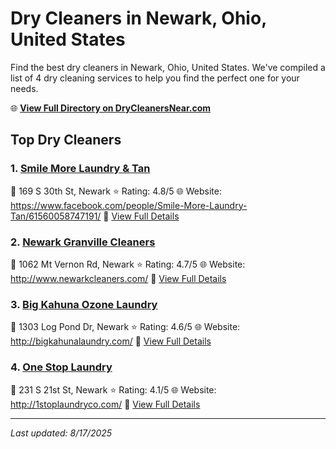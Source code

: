 # Dry Cleaners in Newark, Ohio, United States

Find the best dry cleaners in Newark, Ohio, United States. We've compiled a list of 4 dry cleaning services to help you find the perfect one for your needs.

🌐 **[View Full Directory on DryCleanersNear.com](https://drycleanersnear.com/city/US/Ohio/Newark)**

## Top Dry Cleaners

### 1. [Smile More Laundry & Tan](https://drycleanersnear.com/dryCleaner/689aa03c2abe37ea0a65623e/smile-more-laundry-tan)
📍 169 S 30th St, Newark
⭐ Rating: 4.8/5
🌐 Website: https://www.facebook.com/people/Smile-More-Laundry-Tan/61560058747191/
🔗 [View Full Details](https://drycleanersnear.com/dryCleaner/689aa03c2abe37ea0a65623e/smile-more-laundry-tan)

### 2. [Newark Granville Cleaners](https://drycleanersnear.com/dryCleaner/689aa0382abe37ea0a6561c0/newark-granville-cleaners)
📍 1062 Mt Vernon Rd, Newark
⭐ Rating: 4.7/5
🌐 Website: http://www.newarkcleaners.com/
🔗 [View Full Details](https://drycleanersnear.com/dryCleaner/689aa0382abe37ea0a6561c0/newark-granville-cleaners)

### 3. [Big Kahuna Ozone Laundry](https://drycleanersnear.com/dryCleaner/689aa0ce2abe37ea0a656850/big-kahuna-ozone-laundry)
📍 1303 Log Pond Dr, Newark
⭐ Rating: 4.6/5
🌐 Website: http://bigkahunalaundry.com/
🔗 [View Full Details](https://drycleanersnear.com/dryCleaner/689aa0ce2abe37ea0a656850/big-kahuna-ozone-laundry)

### 4. [One Stop Laundry](https://drycleanersnear.com/dryCleaner/689aa02d2abe37ea0a65607b/one-stop-laundry)
📍 231 S 21st St, Newark
⭐ Rating: 4.1/5
🌐 Website: http://1stoplaundryco.com/
🔗 [View Full Details](https://drycleanersnear.com/dryCleaner/689aa02d2abe37ea0a65607b/one-stop-laundry)


---

*Last updated: 8/17/2025*
